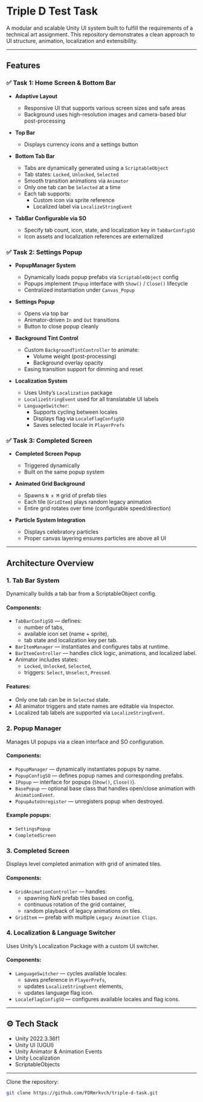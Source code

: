 # Triple D Test Task

A modular and scalable Unity UI system built to fulfill the requirements of a technical art assignment.
This repository demonstrates a clean approach to UI structure, animation, localization and extensibility.

---

## Features

### ✅ Task 1: Home Screen & Bottom Bar

- **Adaptive Layout**
  - Responsive UI that supports various screen sizes and safe areas
  - Background uses high-resolution images and camera-based blur post-processing

- **Top Bar**
  - Displays currency icons and a settings button

- **Bottom Tab Bar**
  - Tabs are dynamically generated using a `ScriptableObject`
  - Tab states: `Locked`, `Unlocked`, `Selected`
  - Smooth transition animations via `Animator`
  - Only one tab can be `Selected` at a time
  - Each tab supports:
    - Custom icon via sprite reference
    - Localized label via `LocalizeStringEvent`

- **TabBar Configurable via SO**
  - Specify tab count, icon, state, and localization key in `TabBarConfigSO`
  - Icon assets and localization references are externalized


### ✅ Task 2: Settings Popup

- **PopupManager System**
  - Dynamically loads popup prefabs via `ScriptableObject` config
  - Popups implement `IPopup` interface with `Show()` / `Close()` lifecycle
  - Centralized instantiation under `Canvas_Popup`

- **Settings Popup**
  - Opens via top bar
  - Animator-driven `In` and `Out` transitions
  - Button to close popup cleanly

- **Background Tint Control**
  - Custom `BackgroundTintController` to animate:
    - Volume weight (post-processing)
    - Background overlay opacity
  - Easing transition support for dimming and reset

- **Localization System**
  - Uses Unity’s `Localization` package
  - `LocalizeStringEvent` used for all translatable UI labels
  - `LanguageSwitcher`:
    - Supports cycling between locales
    - Displays flag via `LocaleFlagConfigSO`
    - Saves selected locale in `PlayerPrefs`


### ✅ Task 3: Completed Screen

- **Completed Screen Popup**
  - Triggered dynamically
  - Built on the same popup system

- **Animated Grid Background**
  - Spawns `N x M` grid of prefab tiles
  - Each tile (`GridItem`) plays random legacy animation
  - Entire grid rotates over time (configurable speed/direction)

- **Particle System Integration**
  - Displays celebratory particles
  - Proper canvas layering ensures particles are above all UI

---


## Architecture Overview

### 1. **Tab Bar System**

Dynamically builds a tab bar from a ScriptableObject config.

#### Components:
- `TabBarConfigSO` — defines:
  - number of tabs,
  - available icon set (name + sprite),
  - tab state and localization key per tab.
- `BarItemManager` — instantiates and configures tabs at runtime.
- `BarItemController` — handles click logic, animations, and localized label.
- Animator includes states:
  - `Locked`, `Unlocked`, `Selected`,
  - triggers: `Select`, `Unselect`, `Pressed`.

#### Features:
- Only one tab can be in `Selected` state.
- All animator triggers and state names are editable via Inspector.
- Localized tab labels are supported via `LocalizeStringEvent`.

### 2. **Popup Manager**

Manages UI popups via a clean interface and SO configuration.

#### Components:
- `PopupManager` — dynamically instantiates popups by name.
- `PopupConfigSO` — defines popup names and corresponding prefabs.
- `IPopup` — interface for popups (`Show()`, `Close()`).
- `BasePopup` — optional base class that handles open/close animation with `AnimationEvent`.
- `PopupAutoUnregister` — unregisters popup when destroyed.

#### Example popups:
- `SettingsPopup`
- `CompletedScreen`

### 3. **Completed Screen**

Displays level completed animation with grid of animated tiles.

#### Components:
- `GridAnimationController` — handles:
  - spawning NxN prefab tiles based on config,
  - continuous rotation of the grid container,
  - random playback of legacy animations on tiles.
- `GridItem` — prefab with multiple `Legacy Animation Clips`.


### 4. **Localization & Language Switcher**

Uses Unity’s Localization Package with a custom UI switcher.

#### Components:
- `LanguageSwitcher` — cycles available locales:
  - saves preference in `PlayerPrefs`,
  - updates `LocalizeStringEvent` elements,
  - updates language flag icon.
- `LocaleFlagConfigSO` — configures available locales and flag icons.

---

## ⚙️ Tech Stack

- Unity 2022.3.36f1
- Unity UI (UGUI)
- Unity Animator & Animation Events
- Unity Localization
- ScriptableObjects

---

Clone the repository:
   ```bash
   git clone https://github.com/FDRmrkvch/triple-d-task.git
